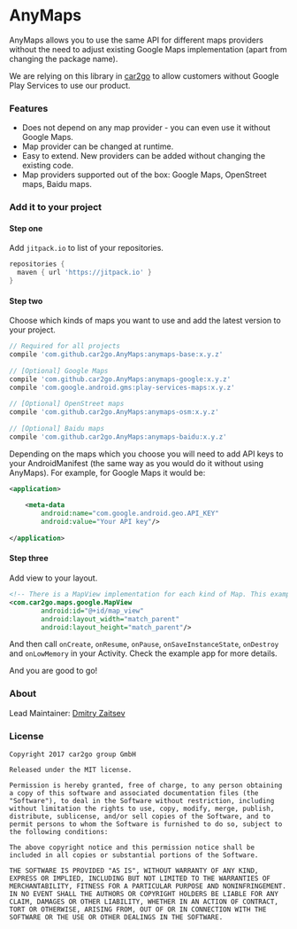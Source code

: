 # AnyMaps

AnyMaps allows you to use the same API for different maps providers without the need to adjust existing Google Maps implementation (apart from changing the package name).

We are relying on this library in [car2go](https://www.car2go.com) to allow customers without Google Play Services to use our product.

### Features

* Does not depend on any map provider - you can even use it without Google Maps.
* Map provider can be changed at runtime.
* Easy to extend. New providers can be added without changing the existing code.
* Map providers supported out of the box: Google Maps, OpenStreet maps, Baidu maps.

### Add it to your project

#### Step one

Add `jitpack.io` to list of your repositories.

```groovy
repositories {
  maven { url 'https://jitpack.io' }
}
```

#### Step two

Choose which kinds of maps you want to use and add the latest version to your project.

```groovy
// Required for all projects
compile 'com.github.car2go.AnyMaps:anymaps-base:x.y.z'
 
// [Optional] Google Maps
compile 'com.github.car2go.AnyMaps:anymaps-google:x.y.z'
compile 'com.google.android.gms:play-services-maps:x.y.z'
 
// [Optional] OpenStreet maps
compile 'com.github.car2go.AnyMaps:anymaps-osm:x.y.z'
 
// [Optional] Baidu maps
compile 'com.github.car2go.AnyMaps:anymaps-baidu:x.y.z'
```

Depending on the maps which you choose you will need to add API keys to your AndroidManifest (the same way as you would do it without using AnyMaps). For example, for Google Maps it would be:

```xml
<application>
    
    <meta-data 
        android:name="com.google.android.geo.API_KEY" 
        android:value="Your API key"/>
    
</application>
```

#### Step three

Add view to your layout.

```xml
<!-- There is a MapView implementation for each kind of Map. This example shows Google Maps. -->
<com.car2go.maps.google.MapView
        android:id="@+id/map_view"
        android:layout_width="match_parent"
        android:layout_height="match_parent"/>
```

And then call `onCreate`, `onResume`, `onPause`, `onSaveInstanceState`, `onDestroy` and `onLowMemory` in your Activity. Check the example app for more details.

And you are good to go!

### About

Lead Maintainer: [Dmitry Zaitsev](https://github.com/dmitry-zaitsev)

### License

```
Copyright 2017 car2go group GmbH

Released under the MIT license.

Permission is hereby granted, free of charge, to any person obtaining a copy of this software and associated documentation files (the "Software"), to deal in the Software without restriction, including without limitation the rights to use, copy, modify, merge, publish, distribute, sublicense, and/or sell copies of the Software, and to permit persons to whom the Software is furnished to do so, subject to the following conditions:

The above copyright notice and this permission notice shall be included in all copies or substantial portions of the Software.

THE SOFTWARE IS PROVIDED "AS IS", WITHOUT WARRANTY OF ANY KIND, EXPRESS OR IMPLIED, INCLUDING BUT NOT LIMITED TO THE WARRANTIES OF MERCHANTABILITY, FITNESS FOR A PARTICULAR PURPOSE AND NONINFRINGEMENT. IN NO EVENT SHALL THE AUTHORS OR COPYRIGHT HOLDERS BE LIABLE FOR ANY CLAIM, DAMAGES OR OTHER LIABILITY, WHETHER IN AN ACTION OF CONTRACT, TORT OR OTHERWISE, ARISING FROM, OUT OF OR IN CONNECTION WITH THE SOFTWARE OR THE USE OR OTHER DEALINGS IN THE SOFTWARE.
```
